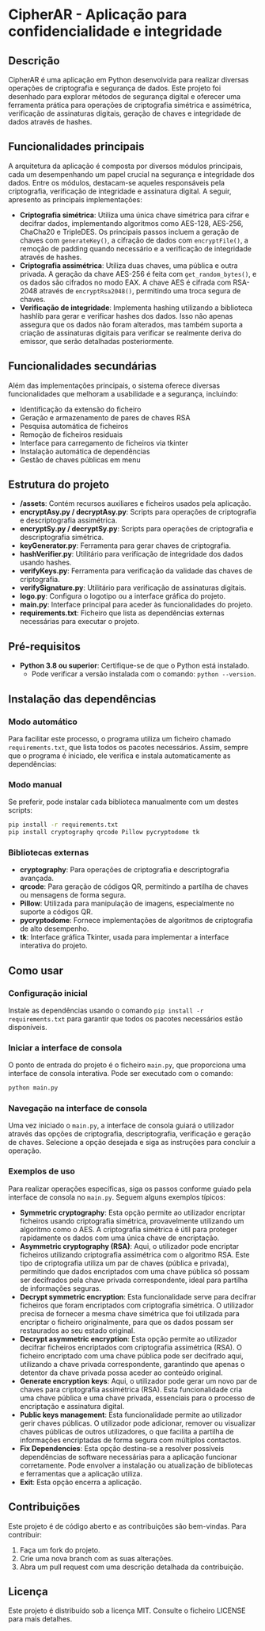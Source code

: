 # CipherAR - Aplicação para confidencialidade e integridade

## Descrição
CipherAR é uma aplicação em Python desenvolvida para realizar diversas operações de criptografia e segurança de dados. Este projeto foi desenhado para explorar métodos de segurança digital e oferecer uma ferramenta prática para operações de criptografia simétrica e assimétrica, verificação de assinaturas digitais, geração de chaves e integridade de dados através de hashes.

## Funcionalidades principais
A arquitetura da aplicação é composta por diversos módulos principais, cada um desempenhando um papel crucial na segurança e integridade dos dados. Entre os módulos, destacam-se aqueles responsáveis pela criptografia, verificação de integridade e assinatura digital. A seguir, apresento as principais implementações:
- **Criptografia simétrica**: Utiliza uma única chave simétrica para cifrar e decifrar dados, implementando algoritmos como AES-128, AES-256, ChaCha20 e TripleDES. Os principais passos incluem a geração de chaves com `generateKey()`, a cifração de dados com `encryptFile()`, a remoção de padding quando necessário e a verificação de integridade através de hashes.
- **Criptografia assimétrica**: Utiliza duas chaves, uma pública e outra privada. A geração da chave AES-256 é feita com `get_random_bytes()`, e os dados são cifrados no modo EAX. A chave AES é cifrada com RSA-2048 através de `encryptRsa2048()`, permitindo uma troca segura de chaves.
- **Verificação de integridade**: Implementa hashing utilizando a biblioteca hashlib para gerar e verificar hashes dos dados. Isso não apenas assegura que os dados não foram alterados, mas também suporta a criação de assinaturas digitais para verificar se realmente deriva do emissor, que serão detalhadas posteriormente.

## Funcionalidades secundárias
Além das implementações principais, o sistema oferece diversas funcionalidades que melhoram a usabilidade e a segurança, incluindo:
- Identificação da extensão do ficheiro
- Geração e armazenamento de pares de chaves RSA
- Pesquisa automática de ficheiros
- Remoção de ficheiros residuais
- Interface para carregamento de ficheiros via tkinter
- Instalação automática de dependências
- Gestão de chaves públicas em menu

## Estrutura do projeto
- **/assets**: Contém recursos auxiliares e ficheiros usados pela aplicação.
- **encryptAsy.py / decryptAsy.py**: Scripts para operações de criptografia e descriptografia assimétrica.
- **encryptSy.py / decryptSy.py**: Scripts para operações de criptografia e descriptografia simétrica.
- **keyGenerator.py**: Ferramenta para gerar chaves de criptografia.
- **hashVerifier.py**: Utilitário para verificação de integridade dos dados usando hashes.
- **verifyKeys.py**: Ferramenta para verificação da validade das chaves de criptografia.
- **verifySignature.py**: Utilitário para verificação de assinaturas digitais.
- **logo.py**: Configura o logotipo ou a interface gráfica do projeto.
- **main.py**: Interface principal para aceder às funcionalidades do projeto.
- **requirements.txt**: Ficheiro que lista as dependências externas necessárias para executar o projeto.

## Pré-requisitos
- **Python 3.8 ou superior**: Certifique-se de que o Python está instalado.
    - Pode verificar a versão instalada com o comando: `python --version`.

## Instalação das dependências
### Modo automático
Para facilitar este processo, o programa utiliza um ficheiro chamado `requirements.txt`, que lista todos os pacotes necessários. Assim, sempre que o programa é iniciado, ele verifica e instala automaticamente as dependências:
### Modo manual
Se preferir, pode instalar cada biblioteca manualmente com um destes scripts:
```bash
pip install -r requirements.txt
pip install cryptography qrcode Pillow pycryptodome tk
```

### Bibliotecas externas
- **cryptography**: Para operações de criptografia e descriptografia avançada.
- **qrcode**: Para geração de códigos QR, permitindo a partilha de chaves ou mensagens de forma segura.
- **Pillow**: Utilizada para manipulação de imagens, especialmente no suporte a códigos QR.
- **pycryptodome**: Fornece implementações de algoritmos de criptografia de alto desempenho.
- **tk**: Interface gráfica Tkinter, usada para implementar a interface interativa do projeto.

## Como usar
### Configuração inicial
Instale as dependências usando o comando `pip install -r requirements.txt` para garantir que todos os pacotes necessários estão disponíveis.
### Iniciar a interface de consola
O ponto de entrada do projeto é o ficheiro `main.py`, que proporciona uma interface de consola interativa. Pode ser executado com o comando:
```bash
python main.py
```
### Navegação na interface de consola
Uma vez iniciado o `main.py`, a interface de consola guiará o utilizador através das opções de criptografia, descriptografia, verificação e geração de chaves. Selecione a opção desejada e siga as instruções para concluir a operação.

### Exemplos de uso
Para realizar operações específicas, siga os passos conforme guiado pela interface de consola no `main.py`. Seguem alguns exemplos típicos:
- **Symmetric cryptography**: Esta opção permite ao utilizador encriptar ficheiros usando criptografia simétrica, provavelmente utilizando um algoritmo como o AES. A criptografia simétrica é útil para proteger rapidamente os dados com uma única chave de encriptação.
- **Asymmetric cryptography (RSA)**: Aqui, o utilizador pode encriptar ficheiros utilizando criptografia assimétrica com o algoritmo RSA. Este tipo de criptografia utiliza um par de chaves (pública e privada), permitindo que dados encriptados com uma chave pública só possam ser decifrados pela chave privada correspondente, ideal para partilha de informações seguras.
- **Decrypt symmetric encryption**: Esta funcionalidade serve para decifrar ficheiros que foram encriptados com criptografia simétrica. O utilizador precisa de fornecer a mesma chave simétrica que foi utilizada para encriptar o ficheiro originalmente, para que os dados possam ser restaurados ao seu estado original.
- **Decrypt asymmetric encryption**: Esta opção permite ao utilizador decifrar ficheiros encriptados com criptografia assimétrica (RSA). O ficheiro encriptado com uma chave pública pode ser decifrado aqui, utilizando a chave privada correspondente, garantindo que apenas o detentor da chave privada possa aceder ao conteúdo original.
- **Generate encryption keys**: Aqui, o utilizador pode gerar um novo par de chaves para criptografia assimétrica (RSA). Esta funcionalidade cria uma chave pública e uma chave privada, essenciais para o processo de encriptação e assinatura digital.
- **Public keys management**: Esta funcionalidade permite ao utilizador gerir chaves públicas. O utilizador pode adicionar, remover ou visualizar chaves públicas de outros utilizadores, o que facilita a partilha de informações encriptadas de forma segura com múltiplos contactos.
- **Fix Dependencies**: Esta opção destina-se a resolver possíveis dependências de software necessárias para a aplicação funcionar corretamente. Pode envolver a instalação ou atualização de bibliotecas e ferramentas que a aplicação utiliza.
- **Exit**: Esta opção encerra a aplicação.

## Contribuições
Este projeto é de código aberto e as contribuições são bem-vindas. Para contribuir:
1. Faça um fork do projeto.
2. Crie uma nova branch com as suas alterações.
3. Abra um pull request com uma descrição detalhada da contribuição.

## Licença
Este projeto é distribuído sob a licença MIT. Consulte o ficheiro LICENSE para mais detalhes.